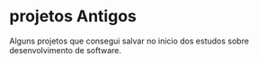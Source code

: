 # projetos Antigos
Alguns projetos que consegui salvar no inicio dos estudos sobre desenvolvimento de software.
